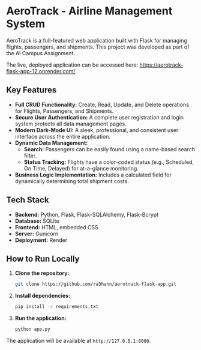# AeroTrack - Airline Management System

AeroTrack is a full-featured web application built with Flask for managing flights, passengers, and shipments. This project was developed as part of the AI Campus Assignment.

The live, deployed application can be accessed here: https://aerotrack-flask-app-12.onrender.com/

## Key Features

- **Full CRUD Functionality:** Create, Read, Update, and Delete operations for Flights, Passengers, and Shipments.
- **Secure User Authentication:** A complete user registration and login system protects all data management pages.
- **Modern Dark-Mode UI:** A sleek, professional, and consistent user interface across the entire application.
- **Dynamic Data Management:**
    - **Search:** Passengers can be easily found using a name-based search filter.
    - **Status Tracking:** Flights have a color-coded status (e.g., Scheduled, On Time, Delayed) for at-a-glance monitoring.
- **Business Logic Implementation:** Includes a calculated field for dynamically determining total shipment costs.

## Tech Stack

- **Backend:** Python, Flask, Flask-SQLAlchemy, Flask-Bcrypt
- **Database:** SQLite
- **Frontend:** HTML, embedded CSS
- **Server:** Gunicorn
- **Deployment:** Render

## How to Run Locally

1.  **Clone the repository:**
    ```bash
    git clone https://github.com/ra3hann/aerotrack-flask-app.git
    ```
2.  **Install dependencies:**
    ```bash
    pip install -r requirements.txt
    ```
3.  **Run the application:**
    ```bash
    python app.py
    ```
The application will be available at `http://127.0.0.1:8000`.
